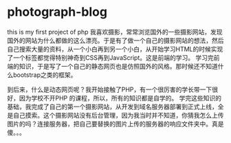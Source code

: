 # photograph-blog
this is my first project of php
我喜欢摄影，常常浏览国外的一些摄影网站，发现国外的网站为什么都做的这么漂亮。于是有了做一个自己的摄影网站的想法，然后自己搜索大量的资料，从一个小白再到另一个小白，从开始学习HTML的时候实现了一个<a></a>标签都觉得特别神奇到CSS再到JavaScript。这是前端的学习。
学习完前端的知识，于是写了一个自己的静态网页也是仿照国外的风格。那时候还不知道什么bootstrap之类的框架。

到后来，什么是动态网页呢？我开始接触了PHP，有一个很厉害的学长带一下很好，因为学校不开PHP 的课程，所以，所有的知识都是自学的。
学完这些知识的基础，我完成了自己的第一个摄影网站，从开发到域名服务器部署到正式上线，全是自己摸索。这个摄影网站没有后台管理，因为我当时并不知道，你猜我怎么上传图片的吗？连接服务器，把自己要替换的图片上传的服务器的响应文件夹中。真是傻。。。
